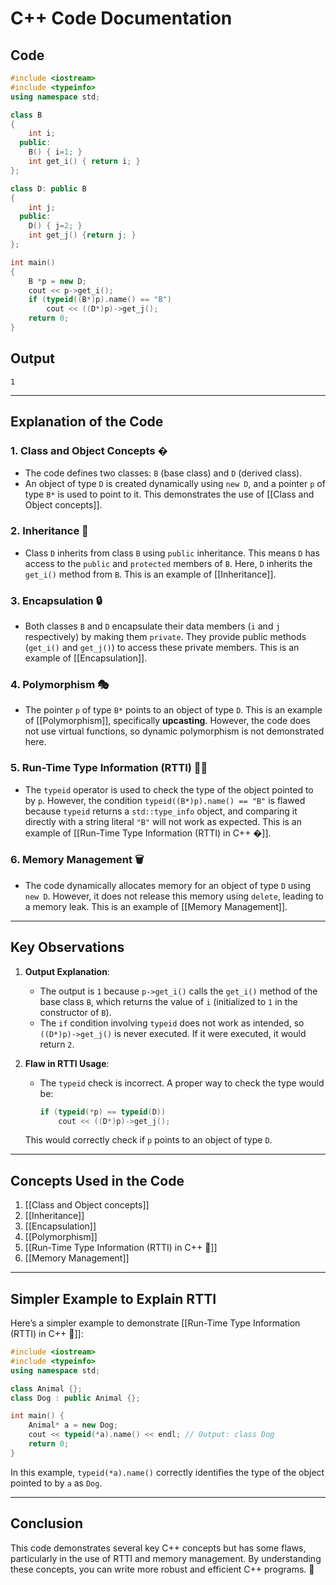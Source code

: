 # C++ Code Documentation

## Code
```cpp
#include <iostream>
#include <typeinfo>
using namespace std;

class B
{ 
    int i;
  public: 
    B() { i=1; }
    int get_i() { return i; }
};

class D: public B
{ 
    int j;
  public: 
    D() { j=2; }
    int get_j() {return j; }
};

int main()
{ 
    B *p = new D;
    cout << p->get_i();
    if (typeid((B*)p).name() == "B") 
        cout << ((D*)p)->get_j();
    return 0;
}
```

## Output
```
1
```

---

## Explanation of the Code

### 1. **Class and Object Concepts** �
- The code defines two classes: `B` (base class) and `D` (derived class). 
- An object of type `D` is created dynamically using `new D`, and a pointer `p` of type `B*` is used to point to it. This demonstrates the use of [[Class and Object concepts]].

### 2. **Inheritance** 🧬
- Class `D` inherits from class `B` using `public` inheritance. This means `D` has access to the `public` and `protected` members of `B`. Here, `D` inherits the `get_i()` method from `B`. This is an example of [[Inheritance]].

### 3. **Encapsulation** 🔒
- Both classes `B` and `D` encapsulate their data members (`i` and `j` respectively) by making them `private`. They provide public methods (`get_i()` and `get_j()`) to access these private members. This is an example of [[Encapsulation]].

### 4. **Polymorphism** 🎭
- The pointer `p` of type `B*` points to an object of type `D`. This is an example of [[Polymorphism]], specifically **upcasting**. However, the code does not use virtual functions, so dynamic polymorphism is not demonstrated here.

### 5. **Run-Time Type Information (RTTI)** 🕵️‍♂️
- The `typeid` operator is used to check the type of the object pointed to by `p`. However, the condition `typeid((B*)p).name() == "B"` is flawed because `typeid` returns a `std::type_info` object, and comparing it directly with a string literal `"B"` will not work as expected. This is an example of [[Run-Time Type Information (RTTI) in C++ �]].

### 6. **Memory Management** 🗑️
- The code dynamically allocates memory for an object of type `D` using `new D`. However, it does not release this memory using `delete`, leading to a memory leak. This is an example of [[Memory Management]].

---

## Key Observations

1. **Output Explanation**:
   - The output is `1` because `p->get_i()` calls the `get_i()` method of the base class `B`, which returns the value of `i` (initialized to `1` in the constructor of `B`).
   - The `if` condition involving `typeid` does not work as intended, so `((D*)p)->get_j()` is never executed. If it were executed, it would return `2`.

2. **Flaw in RTTI Usage**:
   - The `typeid` check is incorrect. A proper way to check the type would be:
     ```cpp
     if (typeid(*p) == typeid(D)) 
         cout << ((D*)p)->get_j();
     ```
   This would correctly check if `p` points to an object of type `D`.

---

## Concepts Used in the Code

1. [[Class and Object concepts]]
2. [[Inheritance]]
3. [[Encapsulation]]
4. [[Polymorphism]]
5. [[Run-Time Type Information (RTTI) in C++ 🧐]]
6. [[Memory Management]]

---

## Simpler Example to Explain RTTI

Here’s a simpler example to demonstrate [[Run-Time Type Information (RTTI) in C++ 🧐]]:

```cpp
#include <iostream>
#include <typeinfo>
using namespace std;

class Animal {};
class Dog : public Animal {};

int main() {
    Animal* a = new Dog;
    cout << typeid(*a).name() << endl; // Output: class Dog
    return 0;
}
```

In this example, `typeid(*a).name()` correctly identifies the type of the object pointed to by `a` as `Dog`.

---

## Conclusion

This code demonstrates several key C++ concepts but has some flaws, particularly in the use of RTTI and memory management. By understanding these concepts, you can write more robust and efficient C++ programs. 🚀